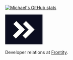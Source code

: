 [![Michael's GitHub stats](https://github-readme-stats.vercel.app/api?username=mburridge&show_icons=true&theme=radical&hide_border=true&bg_color=0B0D20)
](https://github.com/anuraghazra/github-readme-stats)

[![Frontity logo](./assets/frontity-logo.png)](https://frontity.org/)

Developer relations at [Frontity](https://frontity.org/).
<!--
**mburridge/mburridge** is a ✨ _special_ ✨ repository because its `README.md` (this file) appears on your GitHub profile.

Here are some ideas to get you started:

- 🔭 I’m currently working on ...
- 🌱 I’m currently learning ...
- 👯 I’m looking to collaborate on ...
- 🤔 I’m looking for help with ...
- 💬 Ask me about ...
- 📫 How to reach me: ...
- 😄 Pronouns: ...
- ⚡ Fun fact: ...
-->
